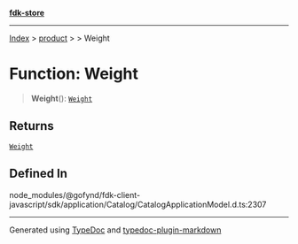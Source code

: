 [**fdk-store**](../../../README.md)
***

[Index](../../../API.md) > [product](../../README.md) > [<internal>](../README.md) > Weight

# Function: Weight

> **Weight**(): [`Weight`](../type-aliases/type-alias.Weight.md)

## Returns

[`Weight`](../type-aliases/type-alias.Weight.md)

## Defined In

node\_modules/@gofynd/fdk-client-javascript/sdk/application/Catalog/CatalogApplicationModel.d.ts:2307

***
Generated using [TypeDoc](https://typedoc.org/) and [typedoc-plugin-markdown](https://www.npmjs.com/package/typedoc-plugin-markdown)
